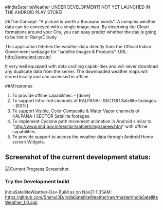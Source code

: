 #IndiaSatelliteWeather
UNDER DEVELOPMENT! NOT YET LAUNCHED IN THE ANDROID PLAY STORE!

##The Concept:
"A picture is worth a thousand words". A complex weather data can be conveyed with a single image map. By observing the Cloud formations around your City, you can easy predict whether the day is going to be Hot or Rainy/Cloudy.

This application fetches the weather data directly from the Official Indian Government webpage for "satellite Images & Products". URL: http://www.imd.gov.in/

It very well equipped with data caching capabilities and will never download any duplicate data from the server. The downloaded weather maps will stored locally and can accessed in offline.

##Milestones:
1. To provide offline capabilities. - [done]
2. To support Infra-red channels of KALPANA-I SECTOR Satellite footages. - [80%]
3. To support Visible, Color Composite & Water Vapor channels of KALPANA-I SECTOR Satellite footages.
4. To implement Cyclone path movement animation in Android similar to "http://www.imd.gov.in/section/satmet/img/sanew.htm" with offline capabilities. 
5. To provide support to access the weather data through Android Home screen Widgets.

## Screenshot of the current development status:
![Current Progress Screenshot](https://raw.github.com/Shahul3D/IndiaSatelliteWeather/master/Screenshot.png)

### Try the Development build
IndiaSatelliteWeather-Dev-Build as on Nov21 1:35AM: https://github.com/Shahul3D/IndiaSatelliteWeather/raw/master/IndiaSatelliteWeather_1.0.apk
